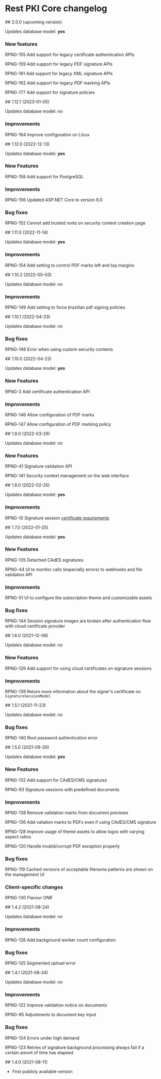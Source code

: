 ﻿# Rest PKI Core changelog

<a name="vnext" />
<a name="v2.0.0" />
## 2.0.0 (upcoming version)

Updates database model: **yes**

### New features

RPNG-155 Add support for legacy certificate authentication APIs

RPNG-159 Add support for legacy PDF signature APIs

RPNG-161 Add support for legacy XML signature APIs

RPNG-162 Add support for legacy PDF marking APIs

RPNG-177 Add support for signature policies



<a name="v1-12-1" />
## 1.12.1 (2023-01-05)

Updates database model: no

### Improvements

RPNG-164 Improve configuration on Linux



<a name="v1-12-0" />
## 1.12.0 (2022-12-13)

Updates database model: **yes**

### New Features

RPNG-158 Add support for PostgreSQL

### Improvements

RPNG-156 Updated ASP.NET Core to version 6.0

### Bug fixes

RPNG-152 Cannot add trusted roots on security context creation page



<a name="v1-11-0" />
## 1.11.0 (2022-11-14)

Updates database model: **yes**

### Improvements

RPNG-154 Add setting to control PDF marks left and top margins



<a name="v1-10-2" />
## 1.10.2 (2022-05-03)

Updates database model: no

### Improvements

RPNG-149 Add setting to force brazilian pdf signing policies



<a name="v1-10-1" />
## 1.10.1 (2022-04-23)

Updates database model: no

### Bug fixes

RPNG-148 Error when using custom security contexts



<a name="v1-10-0" />
## 1.10.0 (2022-04-23)

Updates database model: **yes**

### New Features

RPNG-2 Add certificate authentication API

### Improvements

RPNG-146 Allow configuration of PDF marks

RPNG-147 Allow configuration of PDF marking policy



<a name="v1-9-0" />
## 1.9.0 (2022-03-29)

Updates database model: no

### New Features

RPNG-41 Signature validation API

RPNG-141 Security context management on the web interface



<a name="v1-8-0" />
## 1.8.0 (2022-02-25)

Updates database model: **yes**

### Improvements

RPNG-10 Signature session [certificate requirements](integration/signature-sessions/certificate-requirements.md)



<a name="v1-7-0" />
## 1.7.0 (2022-01-25)

Updates database model: **yes**

### New Features

RPNG-135 Detached CAdES signatures

RPNG-44 UI to monitor calls \(especially errors\) to webhooks and file validation API

### Improvements

RPNG-51 UI to configure the subscription theme and customizable assets

### Bug fixes

RPNG-144 Session signature images are broken after authentication flow with cloud certificate provider



<a name="v1-6-0" />
## 1.6.0 (2021-12-08)

Updates database model: no

### New Features

RPNG-129 Add support for using cloud certificates on signature sessions

### Improvements

RPNG-139 Return more information about the signer's certificate on `SignatureSessionModel`



<a name="v1-5-1" />
## 1.5.1 (2021-11-23)

Updates database model: no

### Bug fixes

RPNG-140 Root password authentication error



<a name="v1-5-0" />
## 1.5.0 (2021-09-30)

Updates database model: **yes**

### New Features

RPNG-132 Add support for CAdES/CMS signatures

RPNG-93 Signature sessions with predefined documents

### Improvements

RPNG-138 Remove validation marks from document previews

RPNG-136 Add valiation marks to PDFs even if using CAdES/CMS signature

RPNG-128 Improve usage of theme assets to allow logos with varying aspect ratios

RPNG-120 Handle invalid/corrupt PDF exception properly

### Bug fixes

RPNG-119 Cached versions of acceptable filename patterns are shown on the management UI

### Client-specific changes

RPNG-130 Flavour ONR



<a name="v1-4-2" />
## 1.4.2 (2021-08-24)

Updates database model: no

### Improvements

RPNG-126 Add background worker count configuration

### Bug fixes

RPNG-125 Segmented upload error



<a name="v1-4-1" />
## 1.4.1 (2021-08-24)

Updates database model: no

### Improvements

RPNG-122 Improve validation notice on documents

RPNG-85 Adjustments to document key input

### Bug fixes

RPNG-124 Errors under high demand

RPNG-123 Retries of signature background processing always fail if a certain amont of time has elapsed



<a name="v1-4-0" />
## 1.4.0 (2021-08-11)

* First publicly available version
